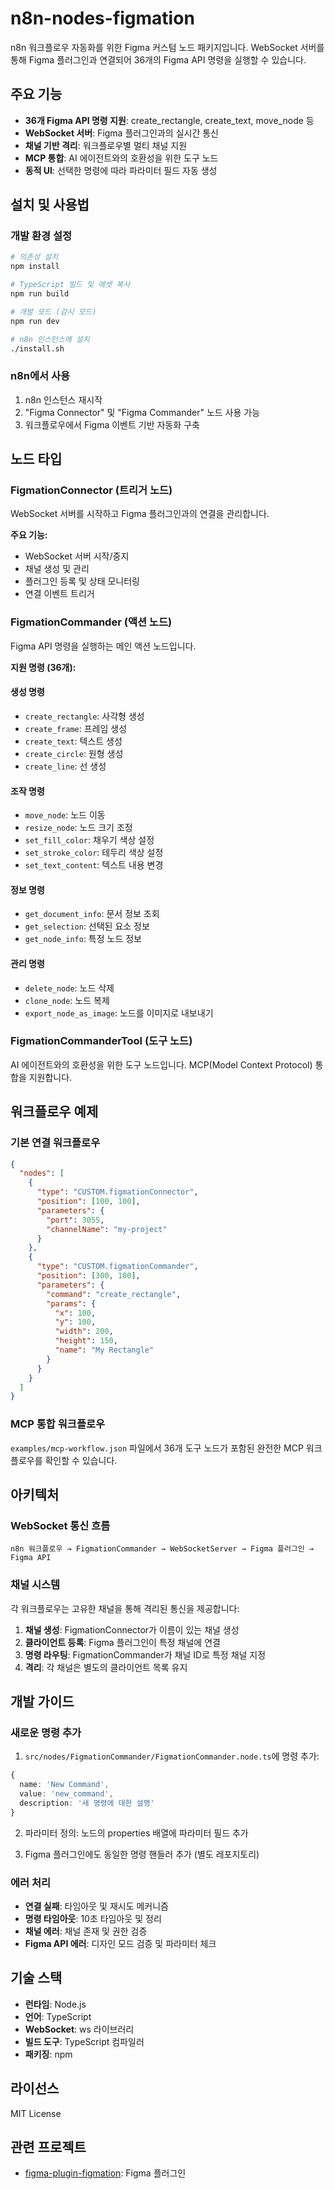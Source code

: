 # n8n-nodes-figmation

n8n 워크플로우 자동화를 위한 Figma 커스텀 노드 패키지입니다. WebSocket 서버를 통해 Figma 플러그인과 연결되어 36개의 Figma API 명령을 실행할 수 있습니다.

## 주요 기능

- **36개 Figma API 명령 지원**: create_rectangle, create_text, move_node 등
- **WebSocket 서버**: Figma 플러그인과의 실시간 통신
- **채널 기반 격리**: 워크플로우별 멀티 채널 지원
- **MCP 통합**: AI 에이전트와의 호환성을 위한 도구 노드
- **동적 UI**: 선택한 명령에 따라 파라미터 필드 자동 생성

## 설치 및 사용법

### 개발 환경 설정

```bash
# 의존성 설치
npm install

# TypeScript 빌드 및 에셋 복사
npm run build

# 개발 모드 (감시 모드)
npm run dev

# n8n 인스턴스에 설치
./install.sh
```

### n8n에서 사용

1. n8n 인스턴스 재시작
2. "Figma Connector" 및 "Figma Commander" 노드 사용 가능
3. 워크플로우에서 Figma 이벤트 기반 자동화 구축

## 노드 타입

### FigmationConnector (트리거 노드)

WebSocket 서버를 시작하고 Figma 플러그인과의 연결을 관리합니다.

**주요 기능:**
- WebSocket 서버 시작/중지
- 채널 생성 및 관리
- 플러그인 등록 및 상태 모니터링
- 연결 이벤트 트리거

### FigmationCommander (액션 노드)

Figma API 명령을 실행하는 메인 액션 노드입니다.

**지원 명령 (36개):**

#### 생성 명령
- `create_rectangle`: 사각형 생성
- `create_frame`: 프레임 생성
- `create_text`: 텍스트 생성
- `create_circle`: 원형 생성
- `create_line`: 선 생성

#### 조작 명령
- `move_node`: 노드 이동
- `resize_node`: 노드 크기 조정
- `set_fill_color`: 채우기 색상 설정
- `set_stroke_color`: 테두리 색상 설정
- `set_text_content`: 텍스트 내용 변경

#### 정보 명령
- `get_document_info`: 문서 정보 조회
- `get_selection`: 선택된 요소 정보
- `get_node_info`: 특정 노드 정보

#### 관리 명령
- `delete_node`: 노드 삭제
- `clone_node`: 노드 복제
- `export_node_as_image`: 노드를 이미지로 내보내기

### FigmationCommanderTool (도구 노드)

AI 에이전트와의 호환성을 위한 도구 노드입니다. MCP(Model Context Protocol) 통합을 지원합니다.

## 워크플로우 예제

### 기본 연결 워크플로우

```json
{
  "nodes": [
    {
      "type": "CUSTOM.figmationConnector",
      "position": [100, 100],
      "parameters": {
        "port": 3055,
        "channelName": "my-project"
      }
    },
    {
      "type": "CUSTOM.figmationCommander",
      "position": [300, 100],
      "parameters": {
        "command": "create_rectangle",
        "params": {
          "x": 100,
          "y": 100,
          "width": 200,
          "height": 150,
          "name": "My Rectangle"
        }
      }
    }
  ]
}
```

### MCP 통합 워크플로우

`examples/mcp-workflow.json` 파일에서 36개 도구 노드가 포함된 완전한 MCP 워크플로우를 확인할 수 있습니다.

## 아키텍처

### WebSocket 통신 흐름

```
n8n 워크플로우 → FigmationCommander → WebSocketServer → Figma 플러그인 → Figma API
```

### 채널 시스템

각 워크플로우는 고유한 채널을 통해 격리된 통신을 제공합니다:

1. **채널 생성**: FigmationConnector가 이름이 있는 채널 생성
2. **클라이언트 등록**: Figma 플러그인이 특정 채널에 연결
3. **명령 라우팅**: FigmationCommander가 채널 ID로 특정 채널 지정
4. **격리**: 각 채널은 별도의 클라이언트 목록 유지

## 개발 가이드

### 새로운 명령 추가

1. `src/nodes/FigmationCommander/FigmationCommander.node.ts`에 명령 추가:
```typescript
{
  name: 'New Command',
  value: 'new_command',
  description: '새 명령에 대한 설명'
}
```

2. 파라미터 정의: 노드의 properties 배열에 파라미터 필드 추가

3. Figma 플러그인에도 동일한 명령 핸들러 추가 (별도 레포지토리)

### 에러 처리

- **연결 실패**: 타임아웃 및 재시도 메커니즘
- **명령 타임아웃**: 10초 타임아웃 및 정리
- **채널 에러**: 채널 존재 및 권한 검증
- **Figma API 에러**: 디자인 모드 검증 및 파라미터 체크

## 기술 스택

- **런타임**: Node.js
- **언어**: TypeScript
- **WebSocket**: ws 라이브러리
- **빌드 도구**: TypeScript 컴파일러
- **패키징**: npm

## 라이선스

MIT License

## 관련 프로젝트

- [figma-plugin-figmation](https://github.com/dandacompany/figma-plugin-figmation): Figma 플러그인 